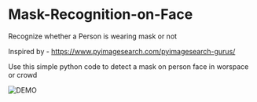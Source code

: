 # Mask-Recognition-on-Face

Recognize whether a Person is wearing mask or not

Inspired by - https://www.pyimagesearch.com/pyimagesearch-gurus/

Use this simple python code to detect a mask on person face in worspace or crowd

![DEMO](https://github.com/RaghavSaxena96/Mask-Recognition-on-Face/blob/master/demo.png)
